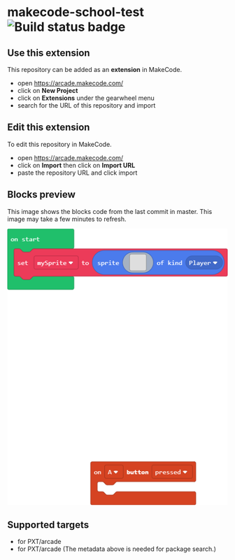 # makecode-school-test ![Build status badge](https://github.com/freddiebigz/makecode-school-test/workflows/MakeCode/badge.svg)



## Use this extension

This repository can be added as an **extension** in MakeCode.

* open https://arcade.makecode.com/
* click on **New Project**
* click on **Extensions** under the gearwheel menu
* search for the URL of this repository and import

## Edit this extension

To edit this repository in MakeCode.

* open https://arcade.makecode.com/
* click on **Import** then click on **Import URL**
* paste the repository URL and click import

## Blocks preview

This image shows the blocks code from the last commit in master.
This image may take a few minutes to refresh.

![A rendered view of the blocks](https://github.com/freddiebigz/makecode-school-test/raw/master/.makecode/blocks.png)

## Supported targets

* for PXT/arcade
* for PXT/arcade
(The metadata above is needed for package search.)

